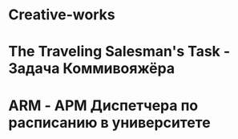# Creative-works

# The Traveling Salesman's Task - Задача Коммивояжёра
# ARM - АРМ Диспетчера по расписанию в университете
